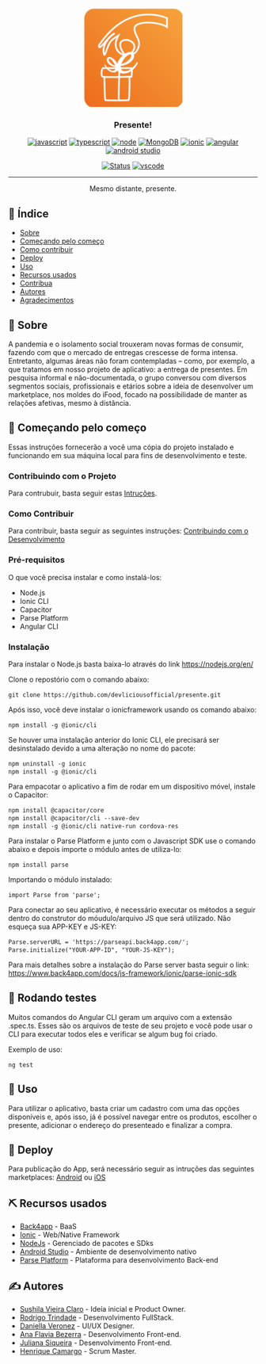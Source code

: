 <p align="center">
  <a href="" rel="noopener">
 <img width=200px height=200px src="https://raw.githubusercontent.com/devliciouofficial/assets/main/icons/presente.png" alt="Project logo"></a>
</p>

<h3 align="center">Presente!</h3>

<div align="center">

[![javascript](https://img.shields.io/badge/Javascript-016c8c?style=f&logo=javascript&logoColor=yellow)](https://www.javascript.com/)
[![typescript](https://img.shields.io/badge/Typescript-016c8c?style=f&logo=typescript&logoColor=blue)](https://www.typescriptlang.org/)
[![node](https://img.shields.io/badge/NodeJS-016c8c?style=f&logo=node.js&logoColor=green)](https://nodejs.org/en/)
[![MongoDB](https://img.shields.io/badge/MongoDB-016c8c?style=f&logo=MongoDB&logoColor=green)](https://www.javascript.com/)
[![ionic](https://img.shields.io/badge/ionic-016c8c?style=f&logo=ionic&logoColor=blue)](https://ionicframework.com/)
[![angular](https://img.shields.io/badge/Angular-016c8c?style=f&logo=angular&logoColor=red)](https://angular.io/)
[![android studio](https://img.shields.io/badge/Android_Studio-016c8c?style=f&logo=android-studio&logoColor=green)](https://developer.android.com/studio)
   


[![Status](https://img.shields.io/badge/Repo_status-WIP-orange?labelolor=black)](https://media.giphy.com/media/61XS37iBats8J3QLwF/giphy.gif)
[![vscode](https://img.shields.io/badge/FOR_CODING-gray?style=flat&labelColor=gray&logo=visual-studio-code&logoColor=blue)](https://code.visualstudio.com/)

</div>

---

<p align="center"> Mesmo distante, presente.
    <br> 
</p>

## 📝 Índice

- [Sobre](#about)
- [Começando pelo começo](#getting_started)
- [Como contribuir](#contribuiting)
- [Deploy](#deployment)
- [Uso](#usage)
- [Recursos usados](#built_using)
- [Contribua](https://github.com/devliciousofficial/presente/blob/develop/CONTRIBUTING.md)
- [Autores](#authors)
- [Agradecimentos](#acknowledgement)

## 🧐 Sobre <a name = "about"></a>

A pandemia e o isolamento social trouxeram novas formas de consumir, fazendo com que o mercado de entregas crescesse de forma intensa. Entretanto, algumas áreas não foram contempladas – como, por exemplo, a que tratamos em nosso projeto de aplicativo: a entrega de presentes. Em pesquisa informal e não-documentada, o grupo conversou com diversos segmentos sociais, profissionais e etários sobre a ideia de desenvolver um marketplace, nos moldes do iFood, focado na possibilidade de manter as relações afetivas, mesmo à distância.

## 🏁 Começando pelo começo <a name = "getting_started"></a>

Essas instruções fornecerão a você uma cópia do projeto instalado e funcionando em sua máquina local para fins de desenvolvimento e teste.

### Contribuindo com o Projeto

Para contrubuir, basta seguir estas [Intruções](/CONTRIBUTING.md).

### Como Contribuir <a name = "contribuiting"></a>
Para contribuir, basta seguir as seguintes instruções: [Contribuindo com o Desenvolvimento](https://github.com/devliciousofficial/presente/blob/develop/CONTRIBUTING.md)

### Pré-requisitos

O que você precisa instalar e como instalá-los:

 * Node.js
 * Ionic CLI
 * Capacitor
 * Parse Platform
 * Angular CLI

### Instalação

Para instalar o Node.js basta baixa-lo através do link https://nodejs.org/en/

Clone o repostório com o comando abaixo:

```
git clone https://github.com/devliciousofficial/presente.git
```
Após isso, você deve instalar o ionicframework usando os comando abaixo:

```
npm install -g @ionic/cli
```
Se houver uma instalação anterior do Ionic CLI, ele precisará ser desinstalado devido a uma alteração no nome do pacote:
```
npm uninstall -g ionic
npm install -g @ionic/cli
```


Para empacotar o aplicativo a fim de rodar em um dispositivo móvel, instale o Capacitor:

```
npm install @capacitor/core
npm install @capacitor/cli --save-dev
npm install -g @ionic/cli native-run cordova-res
```
Para instalar o Parse Platform e junto com o Javascript SDK use o comando abaixo e depois importe o módulo antes de utiliza-lo:
```
npm install parse
```
Importando o módulo instalado:
```
import Parse from 'parse';
```
Para conectar ao seu aplicativo, é necessário executar os métodos a seguir dentro do construtor do móudulo/arquivo JS que será utilizado. Não esqueça sua APP-KEY e JS-KEY:
```
Parse.serverURL = 'https://parseapi.back4app.com/';
Parse.initialize("YOUR-APP-ID", "YOUR-JS-KEY");
```

Para mais detalhes sobre a instalação do Parse server basta seguir o link: https://www.back4app.com/docs/js-framework/ionic/parse-ionic-sdk



## 🔧 Rodando testes <a name = "tests"></a>

Muitos comandos do Angular CLI geram um arquivo com a extensão .spec.ts. Esses são os arquivos de teste de seu projeto e você pode usar o CLI para executar todos eles e verificar se algum bug foi criado.

Exemplo de uso:
```
ng test
```
<!---------------------------------------------
### Divida em testes de ponta a ponta

Explain what these tests test and why

```
Give an example
```


### Estilo de codificação para os testes

Explain what these tests test and why

```
Give an example
```
----------------------------------------------->

## 🎈 Uso <a name="usage"></a>
Para utilizar o aplicativo, basta criar um cadastro com uma das opções disponíveis e, após isso, já é possível navegar entre os produtos, escolher o presente, adicionar o endereço do presenteado e finalizar a compra.

## 🚀 Deploy <a name = "deployment"></a>
Para publicação do App, será necessário seguir as intruções das seguintes marketplaces: [Android](https://developer.android.com/studio/publish?hl=pt-br) ou [iOS](https://www.apple.com/br/itunes/working-itunes/sell-content/apps/)

## ⛏️ Recursos usados <a name = "built_using"></a>

- [Back4app](https://www.back4app.com/) - BaaS
- [Ionic](https://ionicframework.com/) - Web/Native Framework
- [NodeJs](https://nodejs.org/en/) - Gerenciado de pacotes e SDks
- [Android Studio](https://developer.android.com) - Ambiente de desenvolvimento nativo
- [Parse Platform](https://parseplatform.org/) - Plataforma para desenvolvimento Back-end


## ✍️ Autores <a name = "authors"></a>

- [Sushila Vieira Claro](https://github.com/Suskka2605) - Ideía inicial e Product Owner.
- [Rodrigo Trindade](https://github.com/elir0d) - Desenvolvimento FullStack.
- [Daniella Veronez](https://github.com/Daniella-2907) - UI/UX Designer.
- [Ana Flavia Bezerra](https://github.com/anaflaviabsilva) - Desenvolvimento Front-end.
- [Juliana Siqueira](https://github.com/jusiqueirab) - Desenvolvimento Front-end.
- [Henrique Camargo](https://github.com/Henrique28072001) - Scrum Master.
